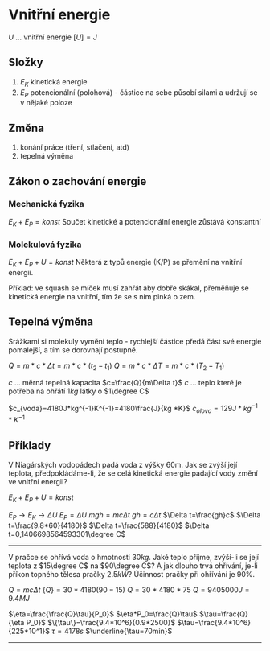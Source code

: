 # Vnitřní energie

$U$ … vnitřní energie
$[U]=J$

## Složky

1. $E_K$ kinetická energie 
2. $E_P$ potencionální (polohová) - částice na sebe působí silami a udržují se v nějaké poloze

## Změna

1. konání práce (tření, stlačení, atd)
2. tepelná výměna

## Zákon o zachování energie

### Mechanická fyzika
$E_K+E_P=konst$
Součet kinetické a potencionální energie zůstává konstantní
### Molekulová fyzika
$E_K+E_P+U=konst$
Některá z typů energie (K/P) se přemění na vnitřní energii.

Příklad: ve squash se míček musí zahřát aby dobře skákal, přeměňuje se kinetická energie na vnitřní, tím že se s ním pinká o zem.

## Tepelná výměna 

Srážkami si molekuly vymění teplo - rychlejší částice předá část své energie pomalejší, a tím se dorovnají postupně.

$Q=m*c*\Delta t=m*c*(t_2-t_1)$
$Q=m*c*\Delta T=m*c*(T_2-T_1)$

$c$ … měrná tepelná kapacita
$c=\frac{Q}{m\Delta t}$
$c$ … teplo které je potřeba na ohřátí $1kg$ látky o $1\degree C$

$c_{voda}=4180J*kg^{-1}K^{-1}=4180\frac{J}{kg *K}$
$c_{olovo}=129J*kg^{-1}*K^{-1}$

## Příklady

V Niagárských vodopádech padá voda z výšky 60m. Jak se zvýší její teplota, předpokládáme-li, že se celá kinetická energie padající vody změní ve vnitřní energii?

$E_K+E_P+U=konst$

$E_P\rightarrow E_K\rightarrow\Delta U$
$E_P=\Delta U$
$mgh=mc\Delta t$
$gh=c\Delta t$
$\Delta t=\frac{gh}c$
$\Delta t=\frac{9.8*60}{4180}$
$\Delta t=\frac{588}{4180}$
$\Delta t=0,1406698564593301\degree C$

----

V pračce se ohřívá voda o hmotnosti $30kg$. Jaké teplo přijme, zvýší-li se její teplota z $15\degree C$ na $90\degree C$? A jak dlouho trvá ohřívání, je-li příkon topného tělesa pračky $2.5kW$? Účinnost pračky při ohřívání je $90\%$.

$Q=mc\Delta t$
$\{Q\}=30*4180(90-15)$
${Q}=30*4180*75$
$Q=9405000J=9.4MJ$

$\eta=\frac{\frac{Q}\tau}{P_0}$
$\eta*P_0=\frac{Q}\tau$
$\tau=\frac{Q}{\eta P_0}$
$\{\tau\}=\frac{9.4*10^6}{0.9*2500}$
$\tau=\frac{9.4*10^6}{225*10^1}$
$\tau=4178s$
$\underline{\tau=70min}$

---

